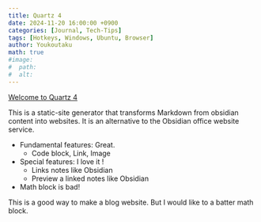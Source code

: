 ```yaml
---
title: Quartz 4
date: 2024-11-20 16:00:00 +0900
categories: [Journal, Tech-Tips]
tags: [Hotkeys, Windows, Ubuntu, Browser]
author: Youkoutaku
math: true
#image:
#  path: 
#  alt: 
---
```


[Welcome to Quartz 4](https://quartz.jzhao.xyz/)

This is a static-site generator that transforms Markdown from obsidian content into websites. It is an alternative to the Obsidian office website service.

- Fundamental features: Great.
    - Code block, Link, Image
- Special features: I love it !
    - Links notes like Obsidian
    - Preview a linked notes like Obsidian
- Math block is bad!

This is a good way to make a blog website. But I would like to a batter math block.